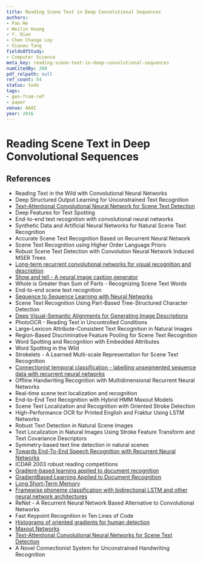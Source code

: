 ```yaml
---
title: Reading Scene Text in Deep Convolutional Sequences
authors:
- Pan He
- Weilin Huang
- Y. Qiao
- Chen Change Loy
- Xiaoou Tang
fieldsOfStudy:
- Computer Science
meta_key: reading-scene-text-in-deep-convolutional-sequences
numCitedBy: 208
pdf_relpath: null
ref_count: 54
status: todo
tags:
- gen-from-ref
- paper
venue: AAAI
year: 2016
---
```


# Reading Scene Text in Deep Convolutional Sequences

## References

- Reading Text in the Wild with Convolutional Neural Networks
- Deep Structured Output Learning for Unconstrained Text Recognition
- [Text-Attentional Convolutional Neural Network for Scene Text Detection](./text-attentional-convolutional-neural-network-for-scene-text-detection.md)
- Deep Features for Text Spotting
- End-to-end text recognition with convolutional neural networks
- Synthetic Data and Artificial Neural Networks for Natural Scene Text Recognition
- Accurate Scene Text Recognition Based on Recurrent Neural Network
- Scene Text Recognition using Higher Order Language Priors
- Robust Scene Text Detection with Convolution Neural Network Induced MSER Trees
- [Long-term recurrent convolutional networks for visual recognition and description](./long-term-recurrent-convolutional-networks-for-visual-recognition-and-description.md)
- [Show and tell - A neural image caption generator](./show-and-tell-a-neural-image-caption-generator.md)
- Whole is Greater than Sum of Parts - Recognizing Scene Text Words
- End-to-end scene text recognition
- [Sequence to Sequence Learning with Neural Networks](./sequence-to-sequence-learning-with-neural-networks.md)
- Scene Text Recognition Using Part-Based Tree-Structured Character Detection
- [Deep Visual-Semantic Alignments for Generating Image Descriptions](./deep-visual-semantic-alignments-for-generating-image-descriptions.md)
- PhotoOCR - Reading Text in Uncontrolled Conditions
- Large-Lexicon Attribute-Consistent Text Recognition in Natural Images
- Region-Based Discriminative Feature Pooling for Scene Text Recognition
- Word Spotting and Recognition with Embedded Attributes
- Word Spotting in the Wild
- Strokelets - A Learned Multi-scale Representation for Scene Text Recognition
- [Connectionist temporal classification - labelling unsegmented sequence data with recurrent neural networks](./connectionist-temporal-classification-labelling-unsegmented-sequence-data-with-recurrent-neural-networks.md)
- Offline Handwriting Recognition with Multidimensional Recurrent Neural Networks
- Real-time scene text localization and recognition
- End-to-End Text Recognition with Hybrid HMM Maxout Models
- Scene Text Localization and Recognition with Oriented Stroke Detection
- High-Performance OCR for Printed English and Fraktur Using LSTM Networks
- Robust Text Detection in Natural Scene Images
- Text Localization in Natural Images Using Stroke Feature Transform and Text Covariance Descriptors
- Symmetry-based text line detection in natural scenes
- [Towards End-To-End Speech Recognition with Recurrent Neural Networks](./towards-end-to-end-speech-recognition-with-recurrent-neural-networks.md)
- ICDAR 2003 robust reading competitions
- [Gradient-based learning applied to document recognition](./gradient-based-learning-applied-to-document-recognition.md)
- [GradientBased Learning Applied to Document Recognition](./gradientbased-learning-applied-to-document-recognition.md)
- [Long Short-Term Memory](./long-short-term-memory.md)
- [Framewise phoneme classification with bidirectional LSTM and other neural network architectures](./framewise-phoneme-classification-with-bidirectional-lstm-and-other-neural-network-architectures.md)
- ReNet - A Recurrent Neural Network Based Alternative to Convolutional Networks
- Fast Keypoint Recognition in Ten Lines of Code
- [Histograms of oriented gradients for human detection](./histograms-of-oriented-gradients-for-human-detection.md)
- [Maxout Networks](./maxout-networks.md)
- [Text-Attentional Convolutional Neural Networks for Scene Text Detection](./text-attentional-convolutional-neural-networks-for-scene-text-detection.md)
- A Novel Connectionist System for Unconstrained Handwriting Recognition
